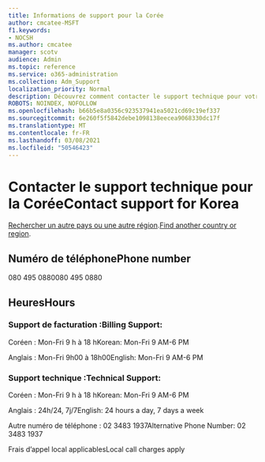 ```yaml
---
title: Informations de support pour la Corée
author: cmcatee-MSFT
f1.keywords:
- NOCSH
ms.author: cmcatee
manager: scotv
audience: Admin
ms.topic: reference
ms.service: o365-administration
ms.collection: Adm_Support
localization_priority: Normal
description: Découvrez comment contacter le support technique pour votre pays ou région.
ROBOTS: NOINDEX, NOFOLLOW
ms.openlocfilehash: b66b5e8a0356c923537941ea5021cd69c19ef337
ms.sourcegitcommit: 6e260f5f5842debe1098138eecea9068330dc17f
ms.translationtype: MT
ms.contentlocale: fr-FR
ms.lasthandoff: 03/08/2021
ms.locfileid: "50546423"
---
```

# <a name="contact-support-for-korea"></a><span data-ttu-id="385ab-103">Contacter le support technique pour la Corée</span><span class="sxs-lookup"><span data-stu-id="385ab-103">Contact support for Korea</span></span>

<span data-ttu-id="385ab-104">[Rechercher un autre pays ou une autre région](../contact-support-for-business-products.md).</span><span class="sxs-lookup"><span data-stu-id="385ab-104">[Find another country or region](../contact-support-for-business-products.md).</span></span>

## <a name="phone-number"></a><span data-ttu-id="385ab-105">Numéro de téléphone</span><span class="sxs-lookup"><span data-stu-id="385ab-105">Phone number</span></span>
<span data-ttu-id="385ab-106">080 495 0880</span><span class="sxs-lookup"><span data-stu-id="385ab-106">080 495 0880</span></span>

## <a name="hours"></a><span data-ttu-id="385ab-107">Heures</span><span class="sxs-lookup"><span data-stu-id="385ab-107">Hours</span></span>
### <a name="billing-support"></a><span data-ttu-id="385ab-108">Support de facturation :</span><span class="sxs-lookup"><span data-stu-id="385ab-108">Billing Support:</span></span>

<span data-ttu-id="385ab-109">Coréen : Mon-Fri 9 h à 18 h</span><span class="sxs-lookup"><span data-stu-id="385ab-109">Korean: Mon-Fri 9 AM-6 PM</span></span>

<span data-ttu-id="385ab-110">Anglais : Mon-Fri 9h00 à 18h00</span><span class="sxs-lookup"><span data-stu-id="385ab-110">English: Mon-Fri 9 AM-6 PM</span></span>

### <a name="technical-support"></a><span data-ttu-id="385ab-111">Support technique :</span><span class="sxs-lookup"><span data-stu-id="385ab-111">Technical Support:</span></span>

<span data-ttu-id="385ab-112">Coréen : Mon-Fri 9 h à 18 h</span><span class="sxs-lookup"><span data-stu-id="385ab-112">Korean: Mon-Fri 9 AM-6 PM</span></span>

<span data-ttu-id="385ab-113">Anglais : 24h/24, 7j/7</span><span class="sxs-lookup"><span data-stu-id="385ab-113">English: 24 hours a day, 7 days a week</span></span>

<span data-ttu-id="385ab-114">Autre numéro de téléphone : 02 3483 1937</span><span class="sxs-lookup"><span data-stu-id="385ab-114">Alternative Phone Number: 02 3483 1937</span></span>

<span data-ttu-id="385ab-115">Frais d’appel local applicables</span><span class="sxs-lookup"><span data-stu-id="385ab-115">Local call charges apply</span></span>
